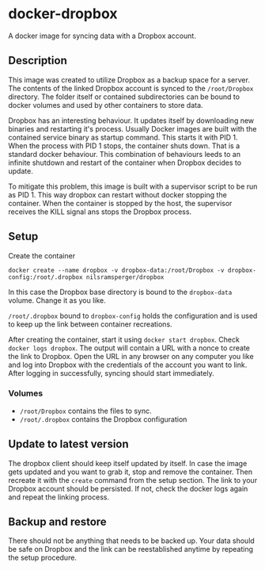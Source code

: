 # docker-dropbox
A docker image for syncing data with a Dropbox account.

## Description
This image was created to utilize Dropbox as a backup space for a server. 
The contents of the linked Dropbox account is synced to the `/root/Dropbox` directory.
The folder itself or contained subdirectories can be bound to docker volumes and used by other containers to store data.

Dropbox has an interesting behaviour. 
It updates itself by downloading new binaries and restarting it's process.
Usually Docker images are built with the contained service binary as startup command.
This starts it with PID 1.
When the process with PID 1 stops, the container shuts down.
That is a standard docker behaviour.
This combination of behaviours leeds to an infinite shutdown and restart of the container when Dropbox decides to update.

To mitigate this problem, this image is built with a supervisor script to be run as PID 1.
This way dropbox can restart without docker stopping the container.
When the container is stopped by the host, the supervisor receives the KILL signal ans stops the Dropbox process.

## Setup

Create the container

`docker create --name dropbox -v dropbox-data:/root/Dropbox -v dropbox-config:/root/.dropbox nilsramsperger/dropbox`

In this case the Dropbox base directory is bound to the `dropbox-data` volume. 
Change it as you like.

`/root/.dropbox` bound to `dropbox-config` holds the configuration and is used to keep up the link between container recreations.

After creating the container, start it using `docker start dropbox`.
Check `docker logs dropbox`.
The output will contain a URL with a nonce to create the link to Dropbox.
Open the URL in any browser on any computer you like and log into Dropbox with the credentials of the account you want to link.
After logging in successfully, syncing should start immediately.

### Volumes
* `/root/Dropbox` contains the files to sync.
* `/root/.dropbox` contains the Dropbox configuration

## Update to latest version
The dropbox client should keep itself updated by itself.
In case the image gets updated and you want to grab it, stop and remove the container.
Then recreate it with the `create` command from the setup section.
The link to your Dropbox account should be persisted.
If not, check the docker logs again and repeat the linking process.

## Backup and restore
There should not be anything that needs to be backed up.
Your data should be safe on Dropbox and the link can be reestablished anytime by repeating the setup procedure.